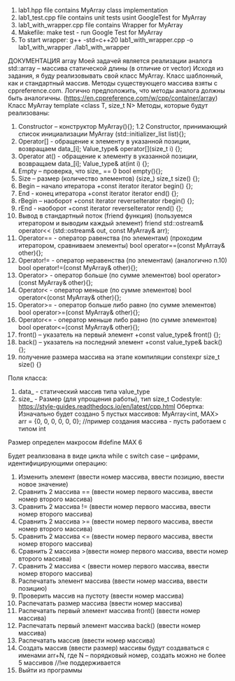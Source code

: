 1. lab1.hpp file contains MyArray class implementation
2. lab1_test.cpp file contains unit tests usint GoogleTest for MyArray
3. lab1_with_wrapper.cpp file contains Wrapper for MyArray
4. Makefile:
    make test - run Google Test for MyArray
5. To start wrapper: 
    g++ -std=c++20 lab1_with_wrapper.cpp -o lab1_with_wrapper
    ./lab1_with_wrapper

ДОКУМЕНТАЦИЯ
array
Моей задачей является реализации аналога std::array – массива статической длины (в отличие от vector)
Исходя из задания, я буду реализовывать свой класс MyArray. Класс шаблонный, как и стандартный массив.
Методы существующего массива взяты с cppreference.com. Логично предположить, что методы аналога должны быть аналогичны. (https://en.cppreference.com/w/cpp/container/array)
Класс MyArray
template <class T, size_t N>
Методы, которые будут реализованы:
1.	Constructor – конструктор
MyArray(){};
1.2 Constructor, принимающий список инициализации
MyArray (std::initializer_list<T> list){};
2.	Operator[] - обращение к элементу в указанной позиции, возвращаем data_[i];
Value_type& operator[](size_t i) {};
3.	Operator at() - обращение к элементу в указанной позиции, возвращаем data_[i];
Value_type& at(int i) {};
4.	Empty – проверка, что size_ == 0
bool empty(){};
5.	Size – размер (количество элементов) (size_)
size_t size()  {};
6.	Begin – начало итератора +const iterator
iterator begin() {};
7.	End  - конец итератора +const iterator
iterator end() {};
8.	rBegin – наоборот +const iterator
reverseIterator rbegin() {};
9.	rEnd  - наоборот +const iterator
reverseIterator rend() {};
10.	Вывод в стандартный поток (friend функция) (пользуемся итератором и выводим каждый элемент)
friend std::ostream& operator<< (std::ostream& out, const MyArray& arr);
11.	Operator== - оператор равенства (по элементам) (проходим итератором, сравниваем элементы)
bool operator==(const MyArray& other){};
12.	Operator!= - оператор неравенства (по элементам) (аналогично п.10)
bool operator!=(const MyArray& other){};
13.	Operator> - оператор больше (по сумме элементов)
bool operator>(const MyArray& other){};
14.	Operator< - оператор меньше (по сумме элементов)
bool operator<(const MyArray& other){};
15.	Operator>= - оператор больше либо равно (по сумме элементов)
bool operator>=(const MyArray& other){};
16.	Operator<= - оператор меньше либо равно (по сумме элементов)
bool operator<=(const MyArray& other){};
17.	front() – указатель на первый элемент +const 
value_type& front() {};
18.	back() – указатель на последний элемент +const 
value_type& back() {};
19.	получение размера массива на этапе компиляции
constexpr size_t size() {}

Поля класса:
1.	data_ - статический массив типа value_type
2.	size_ - Размер (для упрощения работы), тип size_t
Codestyle: https://style-guides.readthedocs.io/en/latest/cpp.html
Обертка:
Изначально будет создано 5 пустых массивов:   MyArray<int, MAX> arr = {0, 0, 0, 0, 0, 0}; //пример создания массива - пусть работаем с типом int

Размер определен макросом #define MAX 6

Будет реализована в виде цикла while с switch case – цифрами, идентифицирующими операцию:
1.	Изменить элемент (ввести номер массива, ввести позицию, ввести новое значение) 
2.	Сравнить 2 массива == (ввести номер первого массива, ввести номер второго массива)
3.	Сравнить 2 массива != (ввести номер первого массива, ввести номер второго массива) 
4.	Сравнить 2 массива >= (ввести номер первого массива, ввести номер второго массива) 
5.	Сравнить 2 массива <= (ввести номер первого массива, ввести номер второго массива) 
6.	Сравнить 2 массива >(ввести номер первого массива, ввести номер второго массива)
7.	Сравнить 2 массива < (ввести номер первого массива, ввести номер второго массива) 
8.	Распечатать элемент массива (ввести номер массива, ввести позицию) 
9.	Проверить массив на пустоту (ввести номер массива) 
10.	Распечатать размер массива (ввести номер массива) 
11.	Распечатать первый элемент массива front() (ввести номер массива) 
12.	Распечатать первый элемент массива back() (ввести номер массива) 
13.	Распечатать массив (ввести номер массива) 
14.	Создать массив (ввести размер) массивы будут создаваться с именами arr+N, где N – порядковый номер, создать можно не более 5 массивов //!не поддерживается
15.	Выйти из программы


